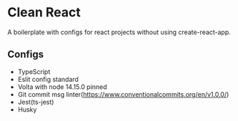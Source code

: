 # Clean React

A boilerplate with configs for react projects without using create-react-app.

## Configs

- TypeScript
- Eslit config standard
- Volta with node 14.15.0 pinned
- Git commit msg linter(https://www.conventionalcommits.org/en/v1.0.0/)
- Jest(ts-jest)
- Husky